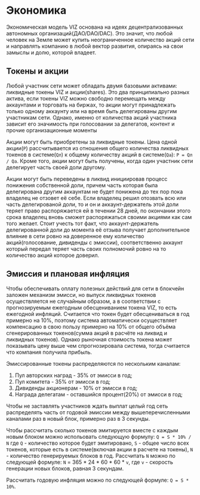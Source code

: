 # Экономика

Экономическая модель VIZ основана на идеях децентрализованных автономных организаций(ДАО/DAO/DAC). Это значит, что любой человек на Земле может купить неограниченное количество акций сети и направлять компанию в любой вектор развития, опираясь на свои замыслы и долю, которой владеет.

## Токены и акции

Любой участник сети может обладать двумя базовыми активами: ликвидные токены VIZ и акции(shares). Это два принципиально разных актива, если токены VIZ можно свободно перемещать между аккаунтами и торговать на биржах, то акции могут принадлежать только одному аккаунту или на время быть делегированы другим участникам сети. Однако, именно от количества акций участника зависит его значимость при голосовании за делегатов, контент и прочие организационные моменты

 Акции могут быть приобретены за ликвидные токены. Цена одной акции(``P``) рассчитывается из отношения общего количества ликвидных токенов в системе(``Qл``) к общему количеству акций в системе(``Qa``): ``P = Qл / Qа``. Кроме того, акции могут быть получены, когда один участник сети делегирует часть своей доли другому.

Акции могут быть переведены в ликвид инициировав процесс понижения собственной доли, причем часть которая была делегирована другим аккаунтам не будет понижена до тех пор пока владелец не отзовет её себе. Если владелец решил отозвать всю или часть делегированой доли, то и он и аккаунт-держатель этой доли теряет право распоряжается ей в течении 28 дней, по окончании этого срока владелец вновь сможет распоряжаться своими акциями как сам того желает. Стоит учесть тот факт, что аккаунт-держатель делегированной доли до момента её отзыва получает дополнительное влияние в сети ровно на доверенное ему количество акций(голосование, дивиденды с эмиссии), соответственно аккаунт который передал теряет часть своих полномочий ровно на то количество акций которое доверил.

## Эмиссия и плановая инфляция

Чтобы обеспечивать оплату полезных действий для сети в блокчейн заложен механизм эмисси, но выпуск ликвидных токенов осуществляется не случайным образом, а в соответствии с прогнозируемым ежегодным обесцениванием токена VIZ, то есть ежегодной инфляций. Считается что токен будет обесцениваться в год примерно на 10%, поэтому система автоматически осуществляет компенсацию в свою пользу примерно на 10% от общего объёма сгенерированных токенов(сумма акций в расчёте на ликвид и ликвидных токенов). Однако рыночная стоимость токена может показывать цену выше чем спрогнозировала система, тогда считается что компания получила прибыль.

Эмиссированные токены распределяются по нескольким каналам:

1. Пул авторских наград - 35% от эмисси в год;
2. Пул комитета - 35% от эмисси в год;
3. Дивиденды акционерам - 10%  от эмисси в год;
4. Награда делегатам - оставшийся процент(20%) от эмисси в год;

Чтобы не заставлять участников ждать выплат целый год сеть распределять часть от годовой эмиссии  между вышеперечисленными каналами раз в новый блок, примерно раз в 3 секунды. 

Чтобы рассчитать сколько токенов эмитируется вместе с каждым новым блоком можно испольовать следующую формулу: ``Q = S * 10% / N`` где ``Q`` - количество которое будет эмитировано, ``S`` - общее число всех токенов, которые есть в системе(включая акции в расчете на токены), ``N`` - количество генерируемых блоков в год. Рассчитать ``N`` можно по следующей формуле: ``N`` = 365 * 24 * 60 * 60 * ``v``, где ``v`` - скорость генерации новых блоков, равная 3 секундам.

Рассчитать годовую инфляция можно по следующей формуле: ``Q = S * 10%``.